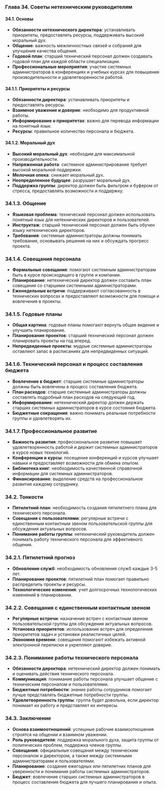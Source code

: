 ### Глава 34. Советы нетехническим руководителям

#### 34.1. Основы
- **Обязанности нетехнического директора**: устанавливать приоритеты, предоставлять ресурсы, поддерживать высокий моральный дух.
- **Общение**: важность межличностных связей и собраний для улучшения качества общения.
- **Годовой план**: старший технический персонал должен создавать годовой план для каждой области специализации.
- **Профессиональные мероприятия**: участие системных администраторов в конференциях и учебных курсах для повышения производительности и удовлетворенности работой.

#### 34.1.1. Приоритеты и ресурсы
- **Обязанности директора**: устанавливать приоритеты и предоставлять ресурсы.
- **Взаимное уважение и доверие**: необходимо для продуктивной работы.
- **Информирование о приоритетах**: важно для перевода информации на понятный язык.
- **Ресурсы**: правильное количество персонала и бюджета.

#### 34.1.2. Моральный дух
- **Высокий моральный дух**: необходим для максимальной производительности.
- **Напряженная работа**: системное администрирование требует высокой моральной поддержки.
- **Мелочная опека**: снижает моральный дух.
- **Неопределенное будущее**: разрушает моральный дух.
- **Поддержка группы**: директор должен быть фильтром и буфером от стресса, предоставлять возможности и поддержку.

### 34.1.3. Общение
- **Языковая проблема**: технический персонал должен использовать понятный язык для нетехнических директоров и пользователей.
- **Инструктаж**: старший технический персонал должен быть обучен языку нетехнических директоров.
- **Требования**: системные администраторы должны понимать требования, основывать решения на них и обсуждать прогресс проекта.

### 34.1.4. Совещания персонала
- **Формальные совещания**: помогают системным администраторам быть в курсе происходящего в группе и компании.
- **Планирование**: нетехнический директор должен составить план совещания со старшими системными администраторами.
- **Еженедельные встречи**: поддерживают согласованность в технических вопросах и предоставляют возможности для помощи и вовлечения в проекты.

### 34.1.5. Годовые планы
- **Общая картина**: годовые планы помогают вернуть общее видение и улучшить планирование.
- **Планирование проектов**: старший технический персонал должен планировать проекты на год вперед.
- **Непредвиденные проекты**: мудрые системные администраторы оставляют запас в расписаниях для непредвиденных ситуаций.

### 34.1.6. Технический персонал и процесс составления бюджета
- **Вовлечение в бюджет**: старшие системные администраторы должны быть вовлечены в процесс составления бюджета.
- **План расходов**: старшие системные администраторы должны составлять подробный план расходов на следующий год.
- **Информирование**: нетехнический директор должен держать старших системных администраторов в курсе состояния бюджета.
- **Бюджетные сокращения**: важно понимать реальные потребности группы и удовлетворять их.
    
### 34.1.7. Профессиональное развитие
- **Важность развития**: профессиональное развитие повышает удовлетворенность работой и держит системных администраторов в курсе новых технологий.
- **Конференции и курсы**: посещение конференций и курсов улучшает навыки и предоставляет возможности для обмена опытом.
- **Библиотека книг**: необходимость качественной справочной информации для системных администраторов.
- **Финансирование**: выделение средств на профессиональное развитие каждому сотруднику.

### 34.2. Тонкости
- **Пятилетний план**: необходимость создания пятилетнего плана для технического персонала.
- **Совещания с пользователями**: регулярные встречи с единственным контактным звеном пользовательской группы для обсуждения актуальных вопросов.
- **Понимание работы группы**: нетехнический руководитель должен понимать работу технического персонала для эффективного общения.

### 34.2.1. Пятилетний прогноз
- **Обновление служб**: необходимость обновления служб каждые 3-5 лет.
- **Планирование проектов**: пятилетний план помогает правильно распределить проекты и ресурсы.
- **Технологические изменения**: учет долгосрочных технологических изменений в планировании.

### 34.2.2. Совещания с единственным контактным звеном
- **Регулярные встречи**: назначение встреч с контактным звеном пользовательской группы для обсуждения актуальных вопросов.
- **Установка приоритетов**: использование встреч для определения приоритетов задач и установки реалистичных целей.
- **Экономия времени**: совещания помогают избежать активной электронной переписки и укрепляют доверие.

### 34.2.3. Понимание работы технического персонала
- **Обязанности директора**: нетехнический директор должен понимать и оценивать действия технического персонала.
- **Коммуникация**: понимание работы персонала улучшает общение с техническим персоналом и пользователями.
- **Бюджетные потребности**: знание работы сотрудников помогает лучше представлять бюджетные потребности группы.
- **Удовлетворенность группы**: группа будет довольна, если директор понимает их работу и представляет их интересы.

### 34.3. Заключение
- **Основа взаимоотношений**: успешные рабочие взаимоотношения строятся на общении и взаимном уважении.
- **Роль руководителя**: поддержка морального духа, защита группы от политических проблем, поддержка членов группы.
- **Совещания**: официальные совещания между техническим персоналом и директором, а также между системными администраторами и пользователями.
- **Планирование**: создание ежегодных или пятилетних планов для уверенности и понимания работы системных администраторов.
- **Бюджет**: вовлечение старших системных администраторов в процесс составления бюджета для лучшего планирования и опыта.
